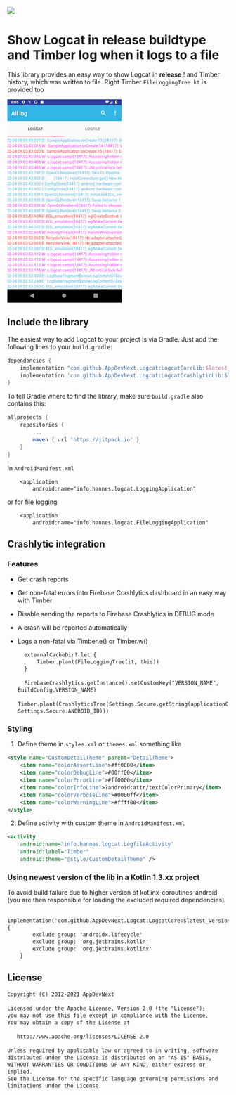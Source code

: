 [![](https://jitpack.io/v/AppDevNext/Logcat.svg)](https://jitpack.io/#AppDevNext/Logcat)

# Show Logcat in release buildtype and Timber log when it logs to a file

This library provides an easy way to show Logcat in **release** ! and Timber history, which was written to file.
Right Timber `FileLoggingTree.kt` is provided too  

![Screenshot](screenshot.png)

## Include the library

The easiest way to add Logcat to your project is via Gradle. Just add the following lines to your `build.gradle`:

```groovy
dependencies {
    implementation "com.github.AppDevNext.Logcat:LogcatCoreLib:$latest_version"
    implementation 'com.github.AppDevNext.Logcat:LogcatCrashlyticLib:$latest_version'
}
```

To tell Gradle where to find the library, make sure `build.gradle` also contains this:

```groovy
allprojects {
    repositories {
        ...
        maven { url 'https://jitpack.io' }
    }
}
```
In `AndroidManifest.xml`
```
    <application
        android:name="info.hannes.logcat.LoggingApplication"
```
or for file logging
```
    <application
        android:name="info.hannes.logcat.FileLoggingApplication"
```

## Crashlytic integration

### Features

* Get crash reports
* Get non-fatal errors into Firebase Crashlytics dashboard in an easy way with Timber
* Disable sending the reports to Firebase Crashlytics in DEBUG mode
* A crash will be reported automatically
* Logs a non-fatal via Timber.e() or Timber.w()

        externalCacheDir?.let {
            Timber.plant(FileLoggingTree(it, this))
        }

        FirebaseCrashlytics.getInstance().setCustomKey("VERSION_NAME", BuildConfig.VERSION_NAME)
        Timber.plant(CrashlyticsTree(Settings.Secure.getString(applicationContext.contentResolver, Settings.Secure.ANDROID_ID)))
        
### Styling

1. Define theme in `styles.xml` or `themes.xml` something like

```xml
<style name="CustomDetailTheme" parent="DetailTheme">
    <item name="colorAssertLine">#ff0000</item>
    <item name="colorDebugLine">#00ff00</item>
    <item name="colorErrorLine">#ff0000</item>
    <item name="colorInfoLine">?android:attr/textColorPrimary</item>
    <item name="colorVerboseLine">#0000ff</item>
    <item name="colorWarningLine">#ffff00</item>
</style>
```

2. Define activity with custom theme in `AndroidManifest.xml`

```xml
<activity
    android:name="info.hannes.logcat.LogfileActivity"
    android:label="Timber"
    android:theme="@style/CustomDetailTheme" />
```

### Using newest version of the lib in a Kotlin 1.3.xx project

To avoid build failure due to higher version of kotlinx-coroutines-android (you are then responsible for loading the excluded required dependencies)

        implementation('com.github.AppDevNext.Logcat:LogcatCore:$latest_version') {
            exclude group: 'androidx.lifecycle'
            exclude group: 'org.jetbrains.kotlin'
            exclude group: 'org.jetbrains.kotlinx'
        }


## License

    Copyright (C) 2012-2021 AppDevNext

    Licensed under the Apache License, Version 2.0 (the "License");
    you may not use this file except in compliance with the License.
    You may obtain a copy of the License at

       http://www.apache.org/licenses/LICENSE-2.0

    Unless required by applicable law or agreed to in writing, software
    distributed under the License is distributed on an "AS IS" BASIS,
    WITHOUT WARRANTIES OR CONDITIONS OF ANY KIND, either express or implied.
    See the License for the specific language governing permissions and
    limitations under the License.
